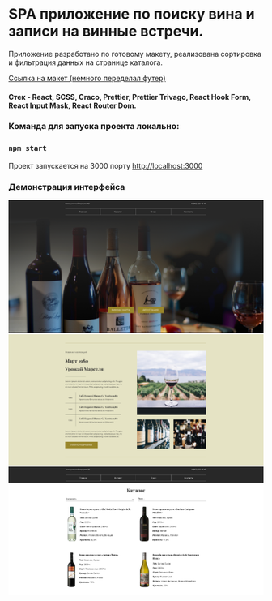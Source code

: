 # SPA приложение по поиску вина и записи на винные встречи.
Приложение разработано по готовому макету, реализована сортировка и фильтрация данных на странице каталога.

<a href='https://www.figma.com/file/14uMiycN37B1uIWpkDquPN/%D0%9D%D0%BE%D0%B2%D0%BE%D0%BA%D1%83%D0%B7%D0%BD%D0%B5%D1%87%D0%BD%D1%8B%D0%B9-%D0%BF%D0%B5%D1%80%D0%B5%D1%83%D0%BB%D0%BE%D0%BA-4%2F1-%2B?node-id=2780%3A14&t=qodavqKzM2KoQJB9-0'>
Ссылка на макет (немного переделал футер)
</a>

#### Стек - React, SCSS, Craco, Prettier, Prettier Trivago, React Hook Form, React Input Mask, React Router Dom.

### Команда для запуска проекта локально:

### `npm start`

Проект запускается на 3000 порту [http://localhost:3000](http://localhost:3000)

### Демонстрация интерфейса
<img src="./public/screens/img.png" alt="img">
<img src="./public/screens/img_1.png" alt="img2">
<img src="./public/screens/img_2.png" alt="img3">
